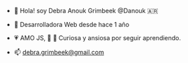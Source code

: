 - 👋 Hola!  soy Debra Anouk Grimbeek @Danouk 🇦🇷
- 🚀 Desarrolladora Web desde hace 1 año
- 💗 AMO JS, 🌱 🙌  Curiosa y ansiosa por seguir aprendiendo.

- 📫 debra.grimbeek@gmail.com

<!---
Danouk/Danouk is a ✨ special ✨ repository because its `README.md` (this file) appears on your GitHub profile.
You can click the Preview link to take a look at your changes.
--->
